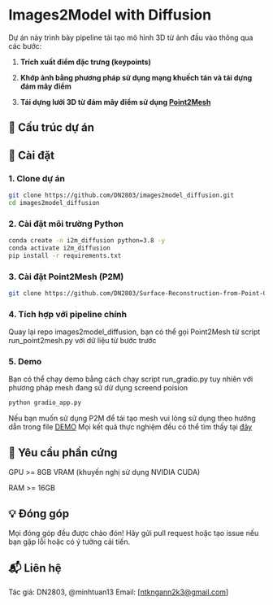# Images2Model with Diffusion

Dự án này trình bày pipeline tái tạo mô hình 3D từ ảnh đầu vào thông qua các bước:
1. **Trích xuất điểm đặc trưng (keypoints)**
2. **Khớp ảnh bằng phương pháp sử dụng mạng khuếch tán và tái dựng đám mây điểm**

3. **Tái dựng lưới 3D từ đám mây điểm sử dụng [Point2Mesh](https://github.com/DN2803/Surface-Reconstruction-from-Point-Cloud-Point2Mesh.git)**

## 📂 Cấu trúc dự án



## 🚀 Cài đặt

### 1. Clone dự án
```bash
git clone https://github.com/DN2803/images2model_diffusion.git
cd images2model_diffusion
```
### 2. Cài đặt môi trường Python
```bash
conda create -n i2m_diffusion python=3.8 -y
conda activate i2m_diffusion
pip install -r requirements.txt
```
### 3. Cài đặt Point2Mesh (P2M)
```bash
git clone https://github.com/DN2803/Surface-Reconstruction-from-Point-Cloud-Point2Mesh.git
```

### 4. Tích hợp với pipeline chính
Quay lại repo images2model_diffusion, bạn có thể gọi Point2Mesh từ script run_point2mesh.py với dữ liệu từ bước trước

### 5. Demo
Bạn có thể chạy demo bằng cách chạy script run_gradio.py tuy nhiên với phương pháp mesh đang sử dử dụng screend poision 
```bash
python gradio_app.py
```
Nếu bạn muốn sử dụng P2M để tái tạo mesh vui lòng sử dụng theo hướng dẫn trong file [DEMO](https://colab.research.google.com/drive/1lykKKhVc4ovpUTtl7Wn92Xwv2guhxaFJ?usp=drive_link)
Mọi kết quả thực nghiệm đều có thể tìm thấy tại [đây](https://drive.google.com/drive/folders/14RXzvRWf4yn2D5JvKaeuly61RYK3BYIp?usp=sharing)
## 📌 Yêu cầu phần cứng

GPU >= 8GB VRAM (khuyến nghị sử dụng NVIDIA CUDA)

RAM >= 16GB

## 💡 Đóng góp
Mọi đóng góp đều được chào đón! Hãy gửi pull request hoặc tạo issue nếu bạn gặp lỗi hoặc có ý tưởng cải tiến.

## 📬 Liên hệ
Tác giả: DN2803, @minhtuan13
Email: [ntkngann2k3@gmail.com]